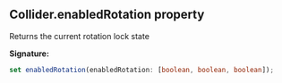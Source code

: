 
## Collider.enabledRotation property

Returns the current rotation lock state

**Signature:**

```typescript
set enabledRotation(enabledRotation: [boolean, boolean, boolean]);
```
